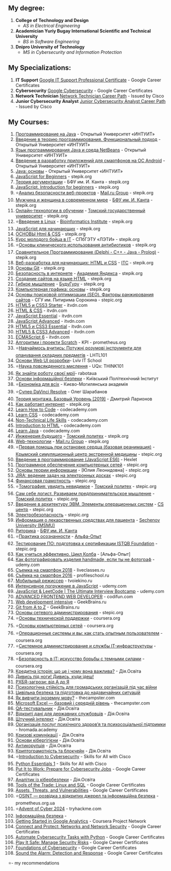 ## My degree:
1. **College of Technology and Design**
    - *AS in Electrical Engineering*
2. **Academician Yuriy Bugay International Scientific and Technical University**
    - *BS in Software Engineering*
3. **Dnipro University of Technology**
    - *MS in Cybersecurity and Information Protection*

## My Specializations:
1. **IT Support**
    [Google IT Support Professional Certificate](https://coursera.org/share/b73ddf99e95e392ecbaa5fd08bd5b0f2) - Google Career Certificates
2. **Cybersecurity**
    [Google Cybersecurity](https://coursera.org/share/120e29d31d7611df05888f6fd6a97235) - Google Career Certificates
3. **Network Technician**
    [Network Technician Career Path](https://www.credly.com/badges/161b7388-43e0-44c0-8ee6-3b3c54596c0c/public_url) - Issued by Cisco
4. **Junior Cybersecurity Analyst**
    [Junior Cybersecurity Analyst Career Path](https://www.credly.com/badges/1d0fbc12-77f2-4c8e-acf6-1852f11a566d/public_url) - Issued by Cisco

## My Courses:
1. [Программирование на Java](https://www.intuit.ru/verifydiplomas/100812594) - Открытый Университет «ИНТУИТ»
2. [Введение в теорию программирования. Функциональный подход](https://www.intuit.ru/verifydiplomas/100765479) - Открытый Университет «ИНТУИТ»
3. [Язык программирования Java и среда NetBeans](https://www.intuit.ru/verifydiplomas/100814231) - Открытый Университет «ИНТУИТ»
4. [Введение в разработку приложений для смартфонов на ОС Android](https://www.intuit.ru/verifydiplomas/100751565) - Открытый Университет «ИНТУИТ»
5. [Java: основы](https://www.intuit.ru/verifydiplomas/100810005) - Открытый Университет «ИНТУИТ»
6. [JavaScript for Beginners](https://stepik.org/cert/219826) - stepik.org
7. [Теория аргументации](https://stepik.org/cert/211988) - БФУ им. И. Канта - stepik.org
8. [JavaScript. Introduction for beginners](https://stepik.org/cert/219826) - stepik.org
9. ⭐[Анализ безопасности веб-проектов](https://stepik.org/cert/214763) - [Mail.ru Group](https://stepik.org/org/mailru) - stepik.org
10. [Мужчина и женщина в современном мире](https://stepik.org/cert/212003) - [БФУ им. И. Канта](https://stepik.org/users/38793712) - stepik.org
11. [Онлайн-технологии в обучении](https://stepik.org/cert/207793) - [Томский государственный университет](https://stepik.org/users/33163326) - stepik.org
12. ⭐[Введение в Linux](https://stepik.org/cert/198869) - [Bioinformatics Institute](https://stepik.org/users/651763) - stepik.org
13. [JavaScript для начинающих](https://stepik.org/cert/213779) - stepik.org
14. [ОСНОВЫ Html & CSS](https://stepik.org/cert/198650) - stepik.org
15. [Курс молодого бойца в IT](https://stepik.org/cert/237007) - СПбГЭТУ «ЛЭТИ» - stepik.org
16. ⭐[Основы клинического использования антибиотиков](https://stepik.org/cert/214982) - stepik.org
17. [Сравнительное Программирование (Delphi - C++ - Java - Prolog)](https://stepik.org/course/16657) - stepik.org
18. [Веб-разработка для начинающих: HTML и CSS](https://stepik.org/cert/222674) - [ITC](https://stepik.org/users/24073100) - stepik.org
19. [Основы Git](https://stepik.org/cert/221371) - stepik.org
20. [Безопасность в интернете](https://stepik.org/cert/195511) - [Академия Яндекса](https://stepik.org/users/1762074) - stepik.org
21. [Создание сайтов на языке HTML](https://stepik.org/course/51493) - stepik.org
22. [Гибкое мышление](https://stepik.org/course/17830) - [БудуГуру](https://stepik.org/users/57310195) - stepik.org
23. [Компьютерная графика: основы](https://stepik.org/cert/327601)  - stepik.org
24. [Основы поисковой оптимизации (SEO). Факторы ранжирования сайтов](https://stepik.org/cert/328267) - СГУ им. Питирима Сорокина - stepic.org
25. [HTML5 и CSS3 Starter](https://testprovider.com/ru/Certificate/Search/TP57587382) - itvdn.com
26. [HTML & CSS](https://testprovider.com/ru/Certificate/Search/TP84053271) - itvdn.com
27. [JavaScript Essential](https://testprovider.com/ru/Certificate/Search/TP15882801) - itvdn.com
28. [JavaScript Advanced](https://testprovider.com/ru/Certificate/Search/TP68603188) - itvdn.com
29. [HTML5 и CSS3 Essential](https://testprovider.com/ru/Certificate/Search/TP89126591) - itvdn.com
30. [HTML5 & CSS3 Advanced](https://testprovider.com/ru/Certificate/Search/TP54985789) - itvdn.com
31. [ECMAScript 6](https://itvdn.com/ru/video/es6) - itvdn.com
32. [Алгоритми і проекти Scratch](https://courses.prometheus.org.ua/courses/course-v1:KPI+Scratch101+2017_T1/about) - KPI - prometheus.org
33. ⭐[Навчаймось вчитись: Потужні розумові інструменти для опанування складних предметів](https://courses.prometheus.org.ua/courses/course-v1:Prometheus+LHTL101+2018_T3/about) - LHTL101 
34. [Основи Web UI розробки](https://courses.prometheus.org.ua/courses/course-v1:LITS+114+2017_T4/about)- Lviv IT School
35. ⭐[Наука повсякденного мислення](https://courses.prometheus.org.ua/courses/UQx/THINK101/2016_T2/about) - UQx: THINK101
36. [Як знайти роботу своєї мрії](https://courses.prometheus.org.ua/courses/rabotaua/WORK101/2016_T1/about)- rabotaua
37. [Основи інформаційної безпеки](https://courses.prometheus.org.ua/courses/KPI/IS101/2014_T1/about) - Київський Політехнічний Інститут
38. ⭐[Економіка для всіх](https://courses.prometheus.org.ua/courses/NaUKMA/103/2015_T1/about) - Києво-Могилянська академія
39. ⭐[Супер DaVinci Resolve](https://photoshop-master.org/disc250/) - Олег Шарабанов
40. [Теория монтажа. Базовый Уровень [2019]](https://www.profileschool.ru/category/video/course_theory_editing) - Дмитрий Ларионов
41. [Как работает интернет](https://stepik.org/course/14736) - stepik.org
42. [Learn How to Code](https://www.codecademy.com/learn/learn-how-to-code) - codecademy.com
43. [Learn CSS](https://www.codecademy.com/profiles/certif/certificates/9a5bb1fc45b4281af1fffec93b0aaf05) - codecademy.com
44. [Non-Technical Life Skills](https://www.codecademy.com/learn/nontech-life-skills) - codecademy.com
45. [Introduction to HTML](https://www.codecademy.com/profiles/certif/certificates/9eb0741e5ebef1f9f58a53bfac67d3a7) - codecademy.com
46. [Learn Java](https://www.codecademy.com/profiles/certif/certificates/d3f89367b558583e361640f778191345) - codecademy.com
47. [Инженерия будущего](https://stepik.org/course/2213) - [Томский политех](https://stepik.org/org/tpu) - stepik.org
48. [Web-технологии](https://stepik.org/cert/218377) - [Mail.ru Group](https://stepik.org/users/1382921) - stepik.org
49. ⭐[Первая помощь при остановке сердца (базовая реанимация)](https://stepik.org/cert/329126) - [Крымский симуляционный центр экстренной медицины](https://stepik.org/users/49898385) - stepic.org
50. [Введение в программирование (JavaScript ES6)](https://stepik.org/course/13929) - Hexlet
51. [Программное обеспечение компьютерных сетей](https://stepik.org/cert/330867) - stepic.org
52. [Основы теории информации](https://stepik.org/course/11488) - [Юлия Леонидовна] - stepic.org
53. [JIRA: ведение задач на электронных досках](https://stepik.org/cert/331163) - stepic.org
54. [Финансовая грамотность](https://stepik.org/cert/331653) - stepic.org
55. ⭐[Томография: увидеть невидимое](https://stepik.org/cert/334155) -  [Томский политех](https://stepik.org/org/tpu) - stepic.org
56. [Сам себе логист. Развиваем предпринимательское мышление](https://stepik.org/cert/335003) - [Томский политех](https://stepik.org/org/tpu) - stepic.org
57. [Введение в архитектуру ЭВМ. Элементы операционных систем](https://stepik.org/cert/336129) - [CS центр](https://stepik.org/org/compscicenter) - stepic.org
58. [Электробезопасность](https://stepik.org/course/6523)  - stepic.org
59. [Информация о лекарственных средствах для пациента](https://stepik.org/cert/339242) - [Sechenov University (MSMU)](https://stepik.org/org/1msmu)
60. [Риторика](https://stepik.org/cert/341244) - [БФУ им. И. Канта](https://stepik.org/org/bfu)
61. ⭐[Практика осознанности](https://stepik.org/course/6839) - [Альфа-Опыт](https://stepik.org/org/alfabank)
62. [Тестирование ПО: подготовка к сертификации ISTQB Foundation](https://stepik.org/cert/345072) - stepic.org
63. [Как учиться эффективно. Цикл Колба](https://stepik.org/course/31891) - [Альфа-Опыт]
64. [Как фотографировать изделия handmade, если ты не фотограф](https://www.udemy.com/course/how_to_photo_handmade/) - udemy.com
65. [Съемка на смартфон 2018](https://liveclasses.ru/course/photo/shooting_smartphone/) - liveclasses.ru 
66. [Съёмка на смартфон 2016](https://www.profileschool.ru/category/photography/course_smartphone_photography) - profileschool.ru
67. [Мобильный режиссер](https://tvoiekino.ru/courses/mobilnyj-rezhisser-2-0/) - tvoiekino.ru
68. [Интенсивное погружение в JavaScript](https://www.udemy.com/course/intensive-js/) - udemy.com
69. [JavaScript & LeetCode | The Ultimate Interview Bootcamp](https://www.udemy.com/course/ultimate-javascript-leetcode-interview-bootcamp/) - udemy.com
70. [ADVANCED FRONTEND WEB DEVELOPER](https://codifun.com/get-certificate/13/eyJpdiI6InJocmZoWEdkODBxNHBkdytzbUR0V3c9PSIsInZhbHVlIjoiOEtCQ3dLUVJ2V01ncG12N0NwY2p4UT09IiwibWFjIjoiNmI1OTQ1MjNjOGNiMWFhOWMzODIzMTA5ZDY0YzljM2Y3MmU0YTA3OWQxOGM2NDM0ZDI0N2M1NDQzNGRhNTVhZiJ9) - codifun.com
71. [Web development intensive](https://geekbrains.ru/certificates/615724.en) - GeekBrains.ru
72. [Git from A to Z](https://geekbrains.ru/certificates/1089723.en) - GeekBrains.ru
73. [Основы сетевого администрирования](https://stepik.org/59837) - stepic.org
74. ⭐[Основы технической поддержки](https://www.coursera.org/account/accomplishments/certificate/WKZZDXUNCD2F) - coursera.org
75. ⭐[Основы компьютерных сетей](https://www.coursera.org/account/accomplishments/certificate/2VPM3U6QFNC2) - coursera.org
76. ⭐[Операционные системы и вы: как стать опытным пользователем](https://www.coursera.org/account/accomplishments/certificate/UTWFBRHPVX5W) - coursera.org
77. ⭐[Системное администрирование и службы IT-инфраструктуры](https://www.coursera.org/account/accomplishments/certificate/W8A7ARSA6J8S) - coursera.org
78. ⭐[Безопасность в IT: искусство борьбы с темными силами](https://www.coursera.org/account/accomplishments/certificate/RLSKB3PPLAYG) - coursera.org
79. [Кредитна історія: що це і чому вона важлива?](https://osvita.diia.gov.ua/share/q1uG8DmBWOPN-a_eXLD0ilBJD78Lr4oZ) - Дія.Освіта
80. [Дивись під ноги! Дивись, куди ідеш!](https://courses.zrozumilo.in.ua/certificates/dc68fb8ede91424da2356059fa97635d)
81. [РХБЯ-загрози: від А до Я](https://courses.zrozumilo.in.ua/certificates/8d5fbd1e7d8a46e4879dd099ce77969f)
82. [Психологічна стійкість для громадських організацій під час війни](https://courses.zrozumilo.in.ua/certificates/aa9e534d92714fe6bdf2f1f59659b7a6)
83. [Цивільна безпека та підготовка до надзвичайних ситуацій](https://courses.zrozumilo.in.ua/certificates/82988b7c36f54b519b6e3b5a5d193ae2)
84. [Як вивчити іноземну мову?](https://www.thecampster.com/ua/pdf/cert_en-459329) - thecampster.com
85. [Microsoft Excel — базовий і середній рівень](https://www.thecampster.com/ua/pdf/cert_en-459526) - thecampster.com
86. [QA-тестувальник](https://osvita.diia.gov.ua/uploads/certificate/20230712/kDINwEHYCdJYeMGdyWwZ_W54UPziFM65-1689153513.pdf) - Дія.Освіта
87. [Відкриті дані для державних службовців](https://osvita.diia.gov.ua/uploads/certificate/20230713/NuHYsHGntGulNE3t-ouw9fYmD99P0jNO-1689233973.pdf) - Дія.Освіта
88. [Штучний інтелект](https://osvita.diia.gov.ua/uploads/certificate/20230714/rfpspkb1f4jAeAebmjXAM04X_Y_cyNDD-1689323173.pdf) - Дія.Освіта
89. [Організація послуг психічного здоров’я та психосоціальної підтримки](https://hromada.academy/certificates/38688473) - hromada.academy
90. [Кризові комунікації](https://osvita.diia.gov.ua/uploads/certificate/20230807/r_EfwUaWHzURsk5O9hamTtnaPYOWwSkA-1691390893.pdf) - Дія.Освіта
91. [Основи кібергігієни](https://osvita.diia.gov.ua/uploads/certificate/20230811/QVY_nH991gR77X9keD9Jevhp3zwMEIJ6-1691754300.pdf?v=1707588356) - Дія.Освіта
92. [Антикорупція](https://osvita.diia.gov.ua/uploads/certificate/20231026/3xVXFlZz5bUwAB7f1E_IE_2vouifxVpa-1698315906.pdf) - Дія.Освіта
93. [Криптограмотність та блокчейн](https://osvita.diia.gov.ua/uploads/certificate/20231026/S3hqWtpQXk_CWAjuSOe-6uUy4l2DAIUp-1698323018.pdf) - Дія.Освіта
94. ⭐[Introduction to Cybersecurity](https://www.credly.com/badges/3fa6ed69-e940-42a6-a29f-d3822d59f374/public_url) - Skills for All with Cisco
95. [Python Essentials 1](https://www.credly.com/earner/earned/share/14bb6553-84ed-43b5-9b9e-766e18bd20b3) - Skills for All with Cisco
96. [Put It to Work: Prepare for Cybersecurity Jobs](https://coursera.org/share/b60c23b2bb97dc7f4645697bd6cd814e) - Google Career Certificates
97. [Аналітик із кібербезпеки](https://osvita.diia.gov.ua/share/kkxKc56bduRfaw2_2MYRIkOtcv9vfAOf) - Дія.Освіта
98. [Tools of the Trade: Linux and SQL](https://coursera.org/share/13057f2c879e0ecc8b29b0b5b80146a4) - Google Career Certificates
99. [Assets, Threats, and Vulnerabilities](https://coursera.org/share/7bb7ced1ad497a7552f13a30e078a874) - Google Career Certificates
100. ⭐[OSINT — розвідка з відкритих джерел та інформаційна безпека](https://certs.prometheus.org.ua/downloads/757365b24f7d41398a1ae06ba3b7304e/Certificate.pdf) - prometheus.org.ua
101. ⭐[Advent of Cyber 2024](https://tryhackme-certificates.s3-eu-west-1.amazonaws.com/THM-QAY9BZJKOY.pdf) - tryhackme.com
102. [Інформаційна безпека](https://certs.prometheus.org.ua/downloads/9be6f76de093403ca590ffe2e8004324/Certificate.pdf) - 
103. [Getting Started in Google Analytics](https://www.coursera.org/account/accomplishments/verify/U5GHQUJJQIYZ) - Coursera Project Network
104. [Connect and Protect: Networks and Network Security](https://coursera.org/share/e26fec3856703d3abe27fbf480b64daa) - Google Career Certificates
105. [Automate Cybersecurity Tasks with Python](https://coursera.org/share/c51b18496f2cf077ade922d4d33a605e) - Google Career Certificates
106. [Play It Safe: Manage Security Risks](https://coursera.org/share/757aa1dcb9c5a74771056de28e66cc8a) - Google Career Certificates
107. [Foundations of Cybersecurity](https://coursera.org/share/64becb1d0095857b2101e3b9a1b8e38d) - Google Career Certificates
108. [Sound the Alarm: Detection and Response](https://coursera.org/share/270fe01c58a386129e1fce25c781f1af) - Google Career Certificates



⭐- my recommendations